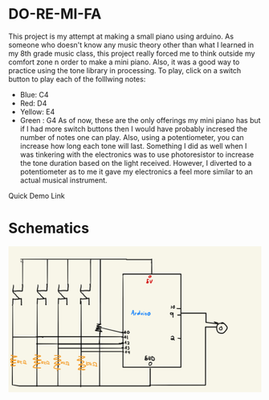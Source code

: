 # DO-RE-MI-FA
This project is my attempt at making a small piano using arduino. As someone who doesn't know any music theory other than what I learned in my 8th grade music class, this project really forced me to think outside my comfort zone n order to make a mini piano. Also, it was a good way to practice using the tone library in processing. To play, click on a switch button to play each of the folllwing notes: 
- Blue: C4
- Red: D4
- Yellow: E4
- Green : G4
As of now, these are the only offerings my mini piano has but if I had more switch buttons then I would have probably incresed the number of notes one can play. Also, using a potentiometer, you can increase how long each tone will last. Something I did as well when I was tinkering with the electronics was to use photoresistor to increase the tone duration based on the light received. However, I diverted to a potentiometer as to me it gave my electronics a feel more similar to an actual musical instrument. 

<a hreh="https://www.youtube.com/watch?v=l3AnS9Zgzj8">Quick Demo Link</a>

# Schematics 
<img src="schematics.jpg">
